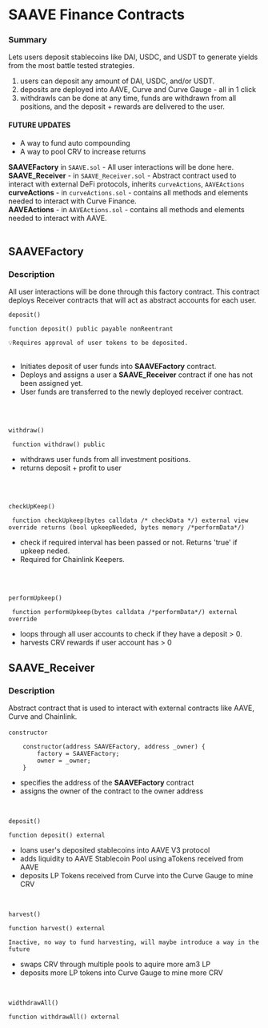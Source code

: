 # SAAVE Finance Contracts
### Summary
Lets users deposit stablecoins like DAI, USDC, and USDT to generate yields from the most battle tested strategies.
1. users can deposit any amount of DAI, USDC, and/or USDT. 
2. deposits are deployed into AAVE, Curve and Curve Gauge - all in 1 click
3. withdrawls can be done at any time, funds are withdrawn from all positions, and the deposit + rewards are delivered to the user.
#### FUTURE UPDATES 
- A way to fund auto compounding
- A way to pool CRV to increase returns 

<b>SAAVEFactory</b> in ` SAAVE.sol ` - All user interactions will be done here. <br/>
<b>SAAVE_Receiver</b> - in `SAAVE_Receiver.sol` - Abstract contract used to interact with external DeFi protocols, inherits `curveActions`, `AAVEActions` <br/>
<b>curveActions</b> - in `curveActions.sol` - contains all methods and elements needed to interact with Curve Finance. <br/>
<b>AAVEActions</b> - in `AAVEActions.sol` - contains all methods and elements needed to interact with AAVE.
<br/>
<br/>

## SAAVEFactory
### Description
All user interactions will be done through this factory contract. This contract deploys Receiver contracts that will act as abstract accounts for each user. 

`deposit()`
```solidity
function deposit() public payable nonReentrant
```
`
💡Requires approval of user tokens to be deposited.
`
<br/><br/>
- Initiates deposit of user funds into __SAAVEFactory__ contract. 
- Deploys and assigns a user a __SAAVE_Receiver__ contract if one has not been assigned yet.  <br/>
- User funds are transferred to the newly deployed receiver contract.
<br/>
<br/>


`withdraw()`
<br/>
```solidity 
 function withdraw() public
 ```
- withdraws user funds from all investment positions.
- returns deposit + profit to user

<br/>
<br/>

`checkUpKeep()` <br/>
```solidity
 function checkUpkeep(bytes calldata /* checkData */) external view override returns (bool upkeepNeeded, bytes memory /*performData*/)
 ```
 - check if required interval has been passed or not. Returns 'true' if upkeep neded.
 - Required for Chainlink Keepers.

<br/>
<br/>

`performUpkeep()` <br/>
```solidity
 function performUpkeep(bytes calldata /*performData*/) external override
```
- loops through all user accounts to check if they have a deposit > 0.
- harvests CRV rewards if user account has > 0

## SAAVE_Receiver
### Description
Abstract contract that is used to interact with external contracts like AAVE, Curve and Chainlink.
<br/>
<br/>
`constructor`
```solidity
    constructor(address SAAVEFactory, address _owner) {
        factory = SAAVEFactory;
        owner = _owner;
    }
```
- specifies the address of the __SAAVEFactory__ contract
- assigns the owner of the contract to the owner address

<br/>

`deposit()` <br/>

```solidity
function deposit() external 
```

- loans user's deposited stablecoins into AAVE V3 protocol
- adds liquidity to AAVE Stablecoin Pool using aTokens received from AAVE
- deposits LP Tokens received from Curve into the Curve Gauge to mine CRV

<br/>

`harvest()`
```solidity
function harvest() external 
```
`Inactive, no way to fund harvesting, will maybe introduce a way in the future`
- swaps CRV through multiple pools to aquire more am3 LP
- deposits more LP tokens into Curve Gauge to mine more CRV

<br/>

`widthdrawAll()`
```solidity
function withdrawAll() external
```


